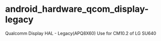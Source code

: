 android_hardware_qcom_display-legacy
====================================

Qualcomm Display HAL - Legacy(APQ8X60)
Use for CM10.2 of LG SU640 
